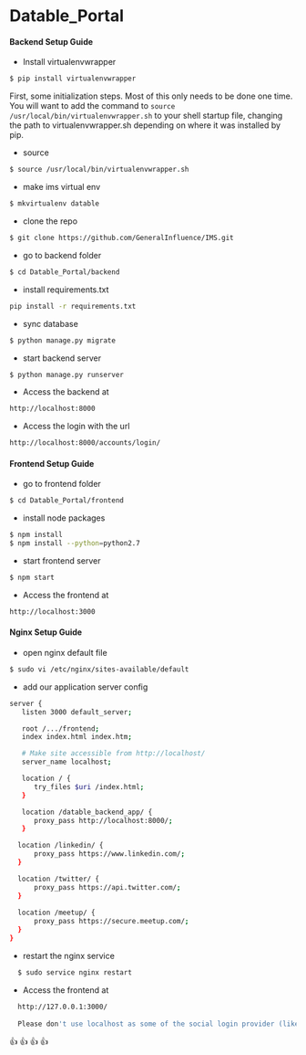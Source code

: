 # Datable_Portal

#### Backend Setup Guide
* Install virtualenvwrapper
```sh
$ pip install virtualenvwrapper
```
First, some initialization steps. Most of this only needs to be done one time. 
You will want to add the command to `source /usr/local/bin/virtualenvwrapper.sh` 
to your shell startup file, changing the path to virtualenvwrapper.sh 
depending on where it was installed by pip.

* source 
```sh 
$ source /usr/local/bin/virtualenvwrapper.sh
```

* make ims virtual env
```sh
$ mkvirtualenv datable
```

* clone the repo
```sh
$ git clone https://github.com/GeneralInfluence/IMS.git
```
* go to backend folder
```sh
$ cd Datable_Portal/backend
```
* install requirements.txt
```sh
pip install -r requirements.txt
```
* sync database 
```sh
$ python manage.py migrate
```

* start backend server
```sh
$ python manage.py runserver
```



* Access the backend at 
```sh
http://localhost:8000
```


* Access the login with the url
```sh 
http://localhost:8000/accounts/login/
```

#### Frontend Setup Guide

* go to frontend folder
```sh
$ cd Datable_Portal/frontend
```

* install node packages
```sh
$ npm install
$ npm install --python=python2.7
```
* start frontend server
```sh
$ npm start
```

* Access the frontend at 
```sh
http://localhost:3000
```

#### Nginx Setup Guide

* open nginx default file
```sh
$ sudo vi /etc/nginx/sites-available/default
```
* add our application server config
```sh
server {
   listen 3000 default_server;

   root /.../frontend;
   index index.html index.htm;

   # Make site accessible from http://localhost/
   server_name localhost;

   location / {
      try_files $uri /index.html;
   }

   location /datable_backend_app/ {
      proxy_pass http://localhost:8000/;
   }

  location /linkedin/ {
      proxy_pass https://www.linkedin.com/;
  }

  location /twitter/ {
      proxy_pass https://api.twitter.com/;
  }
  
  location /meetup/ {
      proxy_pass https://secure.meetup.com/;
  }
}

```

* restart the nginx service
```sh
  $ sudo service nginx restart
```

* Access the frontend at 
```sh
  http://127.0.0.1:3000/
  
  Please don't use localhost as some of the social login provider (like twitter, meetup etc.) don't support localhost for redirect_uri.
```

:+1: :+1: :+1: :+1:
